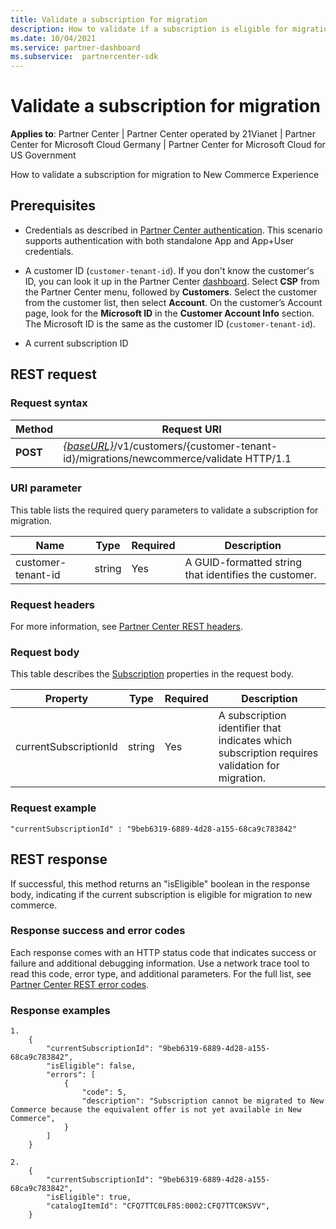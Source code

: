 ```yaml
---
title: Validate a subscription for migration
description: How to validate if a subscription is eligible for migration.
ms.date: 10/04/2021
ms.service: partner-dashboard
ms.subservice:  partnercenter-sdk
---
```


# Validate a subscription for migration

**Applies to**: Partner Center | Partner Center operated by 21Vianet | Partner Center for Microsoft Cloud Germany | Partner Center for Microsoft Cloud for US Government

How to validate a subscription for migration to New Commerce Experience

## Prerequisites

- Credentials as described in [Partner Center authentication](partner-center-authentication.md). This scenario supports authentication with both standalone App and App+User credentials.

- A customer ID (`customer-tenant-id`). If you don't know the customer's ID, you can look it up in the Partner Center [dashboard](https://partner.microsoft.com/dashboard). Select **CSP** from the Partner Center menu, followed by **Customers**. Select the customer from the customer list, then select **Account**. On the customer’s Account page, look for the **Microsoft ID** in the **Customer Account Info** section. The Microsoft ID is the same as the customer ID  (`customer-tenant-id`).

- A current subscription ID

## REST request

### Request syntax

| Method  | Request URI                                                                                                            |
|---------|------------------------------------------------------------------------------------------------------------------------|
|**POST** | [*{baseURL}*](partner-center-rest-urls.md)/v1/customers/{customer-tenant-id}/migrations/newcommerce/validate HTTP/1.1  |

### URI parameter

This table lists the required query parameters to validate a subscription for migration.

| Name               | Type   | Required | Description                                           |
|--------------------|--------|----------|-------------------------------------------------------|
| customer-tenant-id | string | Yes      | A GUID-formatted string that identifies the customer. |

### Request headers

For more information, see [Partner Center REST headers](headers.md).

### Request body

This table describes the [Subscription](subscription-resources.md) properties in the request body.

| Property              | Type             | Required        | Description |
|-----------------------|------------------|-----------------|-----------------------------------------------------------------------------------------------------------|
| currentSubscriptionId | string           | Yes             | A subscription identifier that indicates which subscription requires validation for migration.            |

### Request example

```http
"currentSubscriptionId" : "9beb6319-6889-4d28-a155-68ca9c783842"
```

## REST response

If successful, this method returns an "isEligible" boolean in the response body, indicating if the current subscription is eligible for migration to new commerce.

### Response success and error codes

Each response comes with an HTTP status code that indicates success or failure and additional debugging information. Use a network trace tool to read this code, error type, and additional parameters. For the full list, see [Partner Center REST error codes](error-codes.md).

### Response examples

```http
1. 
    {
        "currentSubscriptionId": "9beb6319-6889-4d28-a155-68ca9c783842",
        "isEligible": false,
        "errors": [
            {
                "code": 5,
                "description": "Subscription cannot be migrated to New Commerce because the equivalent offer is not yet available in New Commerce",
            }
        ]
    }
```

```http
2. 
    {
        "currentSubscriptionId": "9beb6319-6889-4d28-a155-68ca9c783842",
        "isEligible": true,
        "catalogItemId": "CFQ7TTC0LF8S:0002:CFQ7TTC0KSVV",
    }
```

